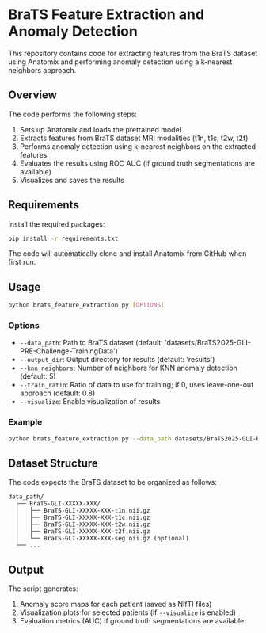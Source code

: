 # BraTS Feature Extraction and Anomaly Detection

This repository contains code for extracting features from the BraTS dataset using Anatomix and performing anomaly detection using a k-nearest neighbors approach.

## Overview

The code performs the following steps:
1. Sets up Anatomix and loads the pretrained model
2. Extracts features from BraTS dataset MRI modalities (t1n, t1c, t2w, t2f)
3. Performs anomaly detection using k-nearest neighbors on the extracted features
4. Evaluates the results using ROC AUC (if ground truth segmentations are available)
5. Visualizes and saves the results

## Requirements

Install the required packages:

```bash
pip install -r requirements.txt
```

The code will automatically clone and install Anatomix from GitHub when first run.

## Usage

```bash
python brats_feature_extraction.py [OPTIONS]
```

### Options

- `--data_path`: Path to BraTS dataset (default: 'datasets/BraTS2025-GLI-PRE-Challenge-TrainingData')
- `--output_dir`: Output directory for results (default: 'results')
- `--knn_neighbors`: Number of neighbors for KNN anomaly detection (default: 5)
- `--train_ratio`: Ratio of data to use for training; if 0, uses leave-one-out approach (default: 0.8)
- `--visualize`: Enable visualization of results

### Example

```bash
python brats_feature_extraction.py --data_path datasets/BraTS2025-GLI-PRE-Challenge-TrainingData --output_dir results --visualize
```

## Dataset Structure

The code expects the BraTS dataset to be organized as follows:

```
data_path/
  ├── BraTS-GLI-XXXXX-XXX/
  │   ├── BraTS-GLI-XXXXX-XXX-t1n.nii.gz
  │   ├── BraTS-GLI-XXXXX-XXX-t1c.nii.gz
  │   ├── BraTS-GLI-XXXXX-XXX-t2w.nii.gz
  │   ├── BraTS-GLI-XXXXX-XXX-t2f.nii.gz
  │   └── BraTS-GLI-XXXXX-XXX-seg.nii.gz (optional)
  └── ...
```

## Output

The script generates:
1. Anomaly score maps for each patient (saved as NIfTI files)
2. Visualization plots for selected patients (if `--visualize` is enabled)
3. Evaluation metrics (AUC) if ground truth segmentations are available 